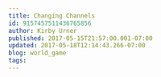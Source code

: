 ```yaml
---
title: Changing Channels
id: 9157457511436765856
author: Kirby Urner
published: 2017-05-15T21:57:00.001-07:00
updated: 2017-05-18T12:14:43.266-07:00
blog: world_game
tags: 
---
```


